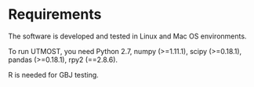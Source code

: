 # Requirements

The software is developed and tested in Linux and Mac OS environments.

To run UTMOST, you need Python 2.7, numpy (>=1.11.1), scipy (>=0.18.1), pandas (>=0.18.1), rpy2 (==2.8.6).

R is needed for GBJ testing.
